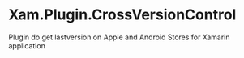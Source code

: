 # Xam.Plugin.CrossVersionControl
 Plugin do get lastversion on Apple and Android Stores for Xamarin application
